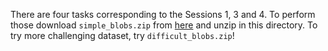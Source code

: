 There are four tasks corresponding to the Sessions 1, 3 and 4. To perform those download `simple_blobs.zip` from [here](https://www.dropbox.com/sh/0s1mo71j99p1di3/AACscxEOM1mXnGhIZICCoMMDa?dl=0) and unzip in this directory. To try more challenging dataset, try `difficult_blobs.zip`!

